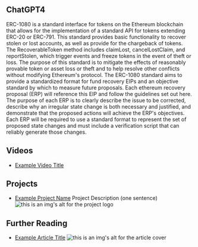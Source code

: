 ## ChatGPT4

ERC-1080 is a standard interface for tokens on the Ethereum blockchain that allows for the implementation of a standard API for tokens extending ERC-20 or ERC-791. This standard provides basic functionality to recover stolen or lost accounts, as well as provide for the chargeback of tokens. The RecoverableToken method includes claimLost, cancelLostClaim, and reportStolen, which trigger events and freeze tokens in the event of theft or loss. The purpose of this standard is to mitigate the effects of reasonably provable token or asset loss or theft and to help resolve other conflicts without modifying Ethereum's protocol. The ERC-1080 standard aims to provide a standardized format for fund recovery EIPs and an objective standard by which to measure future proposals. Each ethereum recovery proposal (ERP) will reference this EIP and follow the guidelines set out here. The purpose of each ERP is to clearly describe the issue to be corrected, describe why an irregular state change is both necessary and justified, and demonstrate that the proposed actions will achieve the ERP's objectives. Each ERP will be required to use a standard format to represent the set of proposed state changes and must include a verification script that can reliably generate those changes.

## Videos

- [Example Video Title](https://www.youtube.com/watch?v=TDGq4aeevgY)

## Projects

- [Example Project Name](https://xxxx.xxx/xxxxx) Project Description (one sentence) ![this is an img's alt for the project logo](https://xxxx.xxx/project-logo.xxx)

## Further Reading

- [Example Article Title](https://xxxx.xxx/xxxxx) ![this is an img's alt for the article cover](https://xxxx.xxx/article-cover.xxx)
